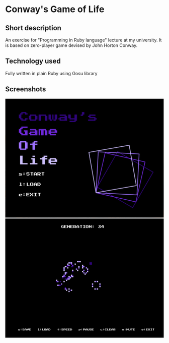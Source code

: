 # Conway's Game of Life
## Short description
An exercise for "Programming in Ruby language" lecture at my university.
It is based on zero-player game devised by John Horton Conway. 

## Technology used 
Fully written in plain Ruby using Gosu library

## Screenshots
![Main Menu](https://github.com/sposzwa/conways-game-of-life/blob/presentation/screenshots/screen-01.png?raw=true)
![Gameplay](https://github.com/sposzwa/conways-game-of-life/blob/presentation/screenshots/screen-02.gif?raw=true)
